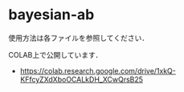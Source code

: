 # bayesian-ab

使用方法は各ファイルを参照してください．

COLAB上で公開しています．
- https://colab.research.google.com/drive/1xkQ-KFfcyZXdXboOCALkDH_XCwQrsB25
